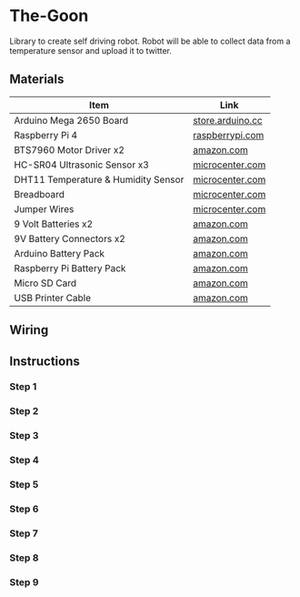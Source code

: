 # The-Goon

Library to create self driving robot. Robot will be able to collect data from a temperature sensor and upload it to twitter.

## Materials

| Item | Link |
| ---- | ---- |
| Arduino Mega 2650 Board | [store.arduino.cc](https://store.arduino.cc/products/arduino-mega-2560-rev3) |
| Raspberry Pi 4 | [raspberrypi.com](https://www.raspberrypi.com/products/raspberry-pi-4-model-b/) |
| BTS7960 Motor Driver  x2 | [amazon.com](https://www.amazon.com/BTS7960-Driver-Module-Arduino-Current/dp/B07TFB22H5/ref=pd_lpo_1?pd_rd_i=B07TFB22H5&psc=1) |
| HC-SR04 Ultrasonic Sensor  x3 | [microcenter.com](https://www.microcenter.com/product/613881/inland-hr-sr04-blue-ultrasonic-module-3-pack) |
| DHT11 Temperature & Humidity Sensor | [microcenter.com](https://www.microcenter.com/product/618777/inland-dht11-temperature-humidity-moisture-sensor-module)  |
| Breadboard | [microcenter.com](https://www.microcenter.com/product/618901/inland-400-tie-point-breadboard)  |
| Jumper Wires | [microcenter.com](https://www.microcenter.com/product/613879/inland-dupont-jumper-wire-20cm-3-pack) |
| 9 Volt Batteries  x2 | [amazon.com](https://www.amazon.com/Amazon-Basics-Performance-All-Purpose-Batteries/dp/B00MH4QM1S/ref=sr_1_5?crid=6OSVURAHHUSK&keywords=9+volt+battery&qid=1660589045&sprefix=9+volt+battery%2Caps%2C107&sr=8-5) |
| 9V Battery Connectors  x2 | [amazon.com](https://www.amazon.com/LAMPVPATH-Battery-Connector-Plastic-Housing/dp/B07D6RNJVR/ref=sr_1_4?keywords=9+volt+battery+connector&qid=1660588810&sr=8-4) |
| Arduino Battery Pack | [amazon.com](https://www.amazon.com/dp/B0988TDMKD/ref=sspa_dk_detail_3?psc=1&pd_rd_i=B0988TDMKD&pd_rd_w=QwT44&content-id=amzn1.sym.3be1c5b9-5b41-4830-a902-fa8556c19eb5&pf_rd_p=3be1c5b9-5b41-4830-a902-fa8556c19eb5&pf_rd_r=V83745EG4JCCBP3AQW9P&pd_rd_wg=jj6Gq&pd_rd_r=e27609d6-9f94-4f03-b61c-b749be938edd&s=industrial&sp_csd=d2lkZ2V0TmFtZT1zcF9kZXRhaWw&spLa=ZW5jcnlwdGVkUXVhbGlmaWVyPUFVMU5aNkdPV0xXUzAmZW5jcnlwdGVkSWQ9QTA4NzA3MzBaR1VDU0JEMTlYR0gmZW5jcnlwdGVkQWRJZD1BMDE2Mjg0NkFYS0haQkhQNkpSQyZ3aWRnZXROYW1lPXNwX2RldGFpbCZhY3Rpb249Y2xpY2tSZWRpcmVjdCZkb05vdExvZ0NsaWNrPXRydWU=) |
| Raspberry Pi Battery Pack | [amazon.com](https://www.amazon.com/VGE-Battery-Raspberry-4000mAh-Adhesive/dp/B09HXYTDMV?th=1) |
| Micro SD Card | [amazon.com](https://www.amazon.com/Amazon-Basics-microSDXC-Memory-Adapter/dp/B08TJTB8XS/ref=sr_1_8?adgrpid=1331509145234001&hvadid=83219392605214&hvbmt=be&hvdev=c&hvlocphy=93060&hvnetw=o&hvqmt=e&hvtargid=kwd-83219667163019%3Aloc-190&hydadcr=24662_10681382&keywords=micro%2Bsd%2Bcard&qid=1660589670&sr=8-8&th=1)  |
| USB Printer Cable | [amazon.com](https://www.amazon.com/Monoprice-1-5-Feet-24AWG-Plated-105436/dp/B009GUVZOK/ref=sr_1_7?crid=NKU8S9AJMVTF&keywords=usb+printer+cable+1+ft&qid=1660589733&sprefix=usb+printer+cable+1+ft%2Caps%2C114&sr=8-7) |

## Wiring

## Instructions

### Step 1

### Step 2

### Step 3

### Step 4

### Step 5

### Step 6

### Step 7

### Step 8

### Step 9
